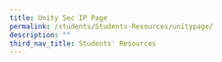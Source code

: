 ```yaml
---
title: Unity Sec IP Page
permalink: /students/Students-Resources/unitypage/
description: ""
third_nav_title: Students' Resources
---
```

